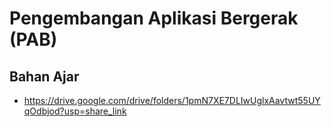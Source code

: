 # Pengembangan Aplikasi Bergerak (PAB)

## Bahan Ajar
- https://drive.google.com/drive/folders/1pmN7XE7DLIwUglxAavtwt55UYqOdbjod?usp=share_link
